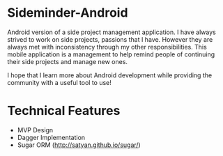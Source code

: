 # Sideminder-Android

Android version of a side project management application. I have always strived to work on side projects, passions that I have. However they are always met with inconsistency through my other responsibilities. This mobile application is a management to help remind people of continuing their side projects and manage new ones. 

I hope that I learn more about Android development while providing the community with a useful tool to use!

# Technical Features
- MVP Design
- Dagger Implementation
- Sugar ORM (http://satyan.github.io/sugar/)
